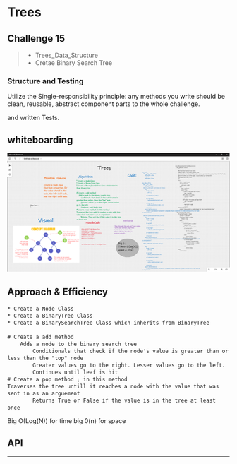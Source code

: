 # Trees

## Challenge 15

> - Trees_Data_Structure
> - Cretae Binary Search Tree

### Structure and Testing

Utilize the Single-responsibility principle: any methods you write should be clean, reusable, abstract component parts to the whole challenge.

and written Tests.

## whiteboarding

![image](./Trees.png)

## Approach & Efficiency

    * Create a Node Class
    * Create a BinaryTree Class
    * Create a BinarySearchTree Class which inherits from BinaryTree

    # Create a add method
        Adds a node to the binary search tree
            Conditionals that check if the node's value is greater than or less than the "top" node
            Greater values go to the right. Lesser values go to the left.
            Continues until leaf is hit
    # Create a pop method ; in this method
    Traverses the tree untill it reaches a node with the value that was sent in as an arguement
            Returns True or False if the value is in the tree at least once

Big O(Log(N)) for time
big 0(n) for space

## API

---
